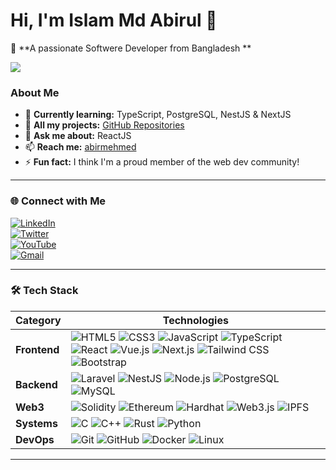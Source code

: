 
# Hi, I'm Islam Md Abirul 👋  

🚀  **A passionate Softwere Developer from Bangladesh **  


 ![](https://leetcard.jacoblin.cool/abirmehmed?ext=activity)

### **About Me**  
- 🌱 **Currently learning:** TypeScript, PostgreSQL, NestJS & NextJS  
- 📂 **All my projects:** [GitHub Repositories](https://github.com/abirmehmed?tab=repositories)  
- 💬 **Ask me about:** ReactJS  
- 📫 **Reach me:** [abirmehmed](abirmehmed@gmail.com)  
- ⚡ **Fun fact:** I think I'm a proud member of the web dev community!  

---

### **🌐 Connect with Me**  

[![LinkedIn](https://img.shields.io/badge/LinkedIn-Connect-blue?style=for-the-badge&logo=linkedin)](https://linkedin.com/in/yourusername)  
[![Twitter](https://img.shields.io/badge/Twitter-Follow-lightblue?style=for-the-badge&logo=twitter)](https://twitter.com/yourusername)  
[![YouTube](https://img.shields.io/badge/YouTube-Subscribe-red?style=for-the-badge&logo=youtube)](https://youtube.com/@yourchannel)  
[![Gmail](https://img.shields.io/badge/Gmail-Email_Me-critical?style=for-the-badge&logo=gmail)](mailto:your.email@example.com)  

---

### **🛠️ Tech Stack**  

| Category         | Technologies                                                                                                                                                                                                                                                                                                                                 |
|------------------|----------------------------------------------------------------------------------------------------------------------------------------------------------------------------------------------------------------------------------------------------------------------------------------------------------------------------------------------|
| **Frontend**     | ![HTML5](https://img.shields.io/badge/HTML5-E34F26?style=flat&logo=html5&logoColor=white) ![CSS3](https://img.shields.io/badge/CSS3-1572B6?style=flat&logo=css3&logoColor=white) ![JavaScript](https://img.shields.io/badge/JavaScript-F7DF1E?style=flat&logo=javascript&logoColor=black) ![TypeScript](https://img.shields.io/badge/TypeScript-3178C6?style=flat&logo=typescript&logoColor=white) ![React](https://img.shields.io/badge/React-61DAFB?style=flat&logo=react&logoColor=black) ![Vue.js](https://img.shields.io/badge/Vue.js-4FC08D?style=flat&logo=vue.js&logoColor=white) ![Next.js](https://img.shields.io/badge/Next.js-000000?style=flat&logo=next.js&logoColor=white) ![Tailwind CSS](https://img.shields.io/badge/Tailwind_CSS-06B6D4?style=flat&logo=tailwind-css&logoColor=white) ![Bootstrap](https://img.shields.io/badge/Bootstrap-7952B3?style=flat&logo=bootstrap&logoColor=white) |
| **Backend**      | ![Laravel](https://img.shields.io/badge/Laravel-FF2D20?style=flat&logo=laravel&logoColor=white) ![NestJS](https://img.shields.io/badge/NestJS-E0234E?style=flat&logo=nestjs&logoColor=white) ![Node.js](https://img.shields.io/badge/Node.js-339933?style=flat&logo=node.js&logoColor=white) ![PostgreSQL](https://img.shields.io/badge/PostgreSQL-4169E1?style=flat&logo=postgresql&logoColor=white) ![MySQL](https://img.shields.io/badge/MySQL-4479A1?style=flat&logo=mysql&logoColor=white) |
| **Web3**         | ![Solidity](https://img.shields.io/badge/Solidity-363636?style=flat&logo=solidity&logoColor=white) ![Ethereum](https://img.shields.io/badge/Ethereum-3C3C3D?style=flat&logo=ethereum&logoColor=white) ![Hardhat](https://img.shields.io/badge/Hardhat-FFF100?style=flat&logoColor=black) ![Web3.js](https://img.shields.io/badge/Web3.js-F16822?style=flat&logo=web3.js&logoColor=white) ![IPFS](https://img.shields.io/badge/IPFS-65C2CB?style=flat&logo=ipfs&logoColor=white) |
| **Systems**      | ![C](https://img.shields.io/badge/C-A8B9CC?style=flat&logo=c&logoColor=black) ![C++](https://img.shields.io/badge/C++-00599C?style=flat&logo=c%2B%2B&logoColor=white) ![Rust](https://img.shields.io/badge/Rust-000000?style=flat&logo=rust&logoColor=white) ![Python](https://img.shields.io/badge/Python-3776AB?style=flat&logo=python&logoColor=white) |
| **DevOps**       | ![Git](https://img.shields.io/badge/Git-F05032?style=flat&logo=git&logoColor=white) ![GitHub](https://img.shields.io/badge/GitHub-181717?style=flat&logo=github&logoColor=white) ![Docker](https://img.shields.io/badge/Docker-2496ED?style=flat&logo=docker&logoColor=white) ![Linux](https://img.shields.io/badge/Linux-FCC624?style=flat&logo=linux&logoColor=black) |
---
